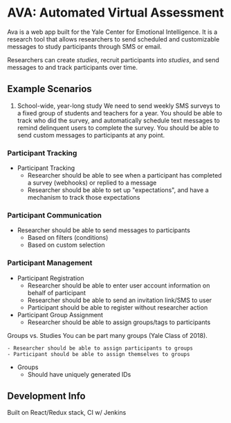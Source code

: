 # AVA: Automated Virtual Assessment

Ava is a web app built for the Yale Center for Emotional Intelligence. It is a research tool that allows researchers to send scheduled and customizable messages to study participants through SMS or email.

Researchers can create *studies*, recruit participants into *studies*, and send messages to and track participants over time.

## Example Scenarios
1. School-wide, year-long study
We need to send weekly SMS surveys to a fixed group of students and teachers for a year. You should be able to track who did the survey, and automatically schedule text messages to remind delinquent users to complete the survey. You should be able to send custom messages to participants at any point.


### Participant Tracking
- Participant Tracking
	- Researcher should be able to see when a participant has completed a survey (webhooks) or replied to a message
	- Researcher should be able to set up "expectations", and have a mechanism to track those expectations

### Participant Communication
- Researcher should be able to send messages to participants
	- Based on filters (conditions)
	- Based on custom selection

### Participant Management
- Participant Registration
	- Researcher should be able to enter user account information on behalf of participant
	- Researcher should be able to send an invitation link/SMS to user
	- Participant should be able to register without researcher action
- Participant Group Assignment
	- Researcher should be able to assign groups/tags to participants

Groups vs. Studies
You can be part many groups (Yale Class of 2018).

	- Researcher should be able to assign participants to groups
	- Participant should be able to assign themselves to groups

- Groups
	- Should have uniquely generated IDs


## Development Info
Built on React/Redux stack, CI w/ Jenkins

